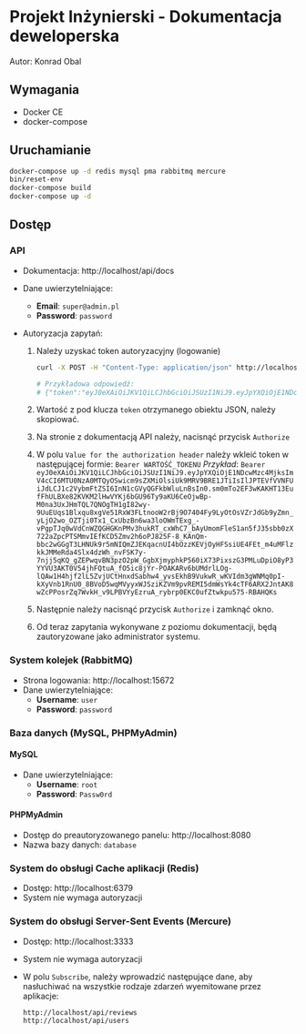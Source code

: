 # Projekt Inżynierski - Dokumentacja deweloperska

Autor: Konrad Obal

## Wymagania

- Docker CE
- docker-compose

## Uruchamianie

```bash
docker-compose up -d redis mysql pma rabbitmq mercure
bin/reset-env
docker-compose build
docker-compose up -d
```

## Dostęp

### API

- Dokumentacja: http://localhost/api/docs
- Dane uwierzytelniające:
  - **Email**: `super@admin.pl`
  - **Password**: `password`
- Autoryzacja zapytań:

    1. Należy uzyskać token autoryzacyjny (logowanie)

        ```bash
        curl -X POST -H "Content-Type: application/json" http://localhost/api/token -d '{"email":"super@admin.pl","password":"password"}'

        # Przykładowa odpowiedź:
        # {"token":"eyJ0eXAiOiJKV1QiLCJhbGciOiJSUzI1NiJ9.eyJpYXQiOjE1NDcwMzc4MjksImV4cCI6MTU0NzA0MTQyOSwicm9sZXMiOlsiUk9MRV9BRE1JTiIsIlJPTEVfVVNFUiJdLCJ1c2VybmFtZSI6InN1cGVyQGFkbWluLnBsIn0.sm0mTo2EF3wKAKHT13EufFhULBXe82KVKM2lHwVYKj6bGU96Ty9aKU6CeOjwBp-M0na3UxJHmTQL7QNOgTH1gI82wy-9UuEUqs1Blxqu8xgVe51RxW3FLtnooW2rBj9O7404Fy9LyOtOsVZrJdGb9yZmn_yLjO2wo_OZTji0Tx1_CxUbzBn6wa3loOWmTExg_-vPgpTJq0wVdCnWZQGHGKnPMv3hukRT_cxWhC7_bAyUmomFleS1an5fJ35sbb0zX722aZpcPTSMmvIEfKCD5Zmv2h6oPJ825F-8_KAnQm-bbc2wGGgT3LHNUk9r5mNIQmZJEKqacnUI4bOzzKEVjOyHFSsiUE4FEt_m4uMFlzkkJMMeRda4Slx4dzWh_nvFSK7y-7njj5qKQ_gZEPwqvBN3pzO2pW_GgbXjmyphkP560iX73PixszG3PMLuDpiO8yP3YYVU3AKT0V54jhFQtuA_fO5ic8jYr-POAKARv6bUMdrlLOg-lQAw1H4hjf2lL5ZvjUCtHnxdSabhw4_yvsEkhB9VukwR_wKVIdm3gWNMq0pI-kXyVnb1RnU0_8BVoD5wqMVyyxWJSziKZVm9pvREMI5dmWsYk4cTF6ARX2JntAK8wZcPPosrZq7WvkH_v9LPBVYyEzruA_rybrp0EKC0ufZtwkpu575-RBAHQKs"}
        ```

    2. Wartość z pod klucza `token` otrzymanego obiektu JSON, należy skopiować.
    3. Na stronie z dokumentacją API należy, nacisnąć przycisk `Authorize`
    4. W polu `Value for the authorization header` należy wkleić token w następującej formie: `Bearer WARTOŚĆ_TOKENU`
    *Przykład*: `Bearer eyJ0eXAiOiJKV1QiLCJhbGciOiJSUzI1NiJ9.eyJpYXQiOjE1NDcwMzc4MjksImV4cCI6MTU0NzA0MTQyOSwicm9sZXMiOlsiUk9MRV9BRE1JTiIsIlJPTEVfVVNFUiJdLCJ1c2VybmFtZSI6InN1cGVyQGFkbWluLnBsIn0.sm0mTo2EF3wKAKHT13EufFhULBXe82KVKM2lHwVYKj6bGU96Ty9aKU6CeOjwBp-M0na3UxJHmTQL7QNOgTH1gI82wy-9UuEUqs1Blxqu8xgVe51RxW3FLtnooW2rBj9O7404Fy9LyOtOsVZrJdGb9yZmn_yLjO2wo_OZTji0Tx1_CxUbzBn6wa3loOWmTExg_-vPgpTJq0wVdCnWZQGHGKnPMv3hukRT_cxWhC7_bAyUmomFleS1an5fJ35sbb0zX722aZpcPTSMmvIEfKCD5Zmv2h6oPJ825F-8_KAnQm-bbc2wGGgT3LHNUk9r5mNIQmZJEKqacnUI4bOzzKEVjOyHFSsiUE4FEt_m4uMFlzkkJMMeRda4Slx4dzWh_nvFSK7y-7njj5qKQ_gZEPwqvBN3pzO2pW_GgbXjmyphkP560iX73PixszG3PMLuDpiO8yP3YYVU3AKT0V54jhFQtuA_fO5ic8jYr-POAKARv6bUMdrlLOg-lQAw1H4hjf2lL5ZvjUCtHnxdSabhw4_yvsEkhB9VukwR_wKVIdm3gWNMq0pI-kXyVnb1RnU0_8BVoD5wqMVyyxWJSziKZVm9pvREMI5dmWsYk4cTF6ARX2JntAK8wZcPPosrZq7WvkH_v9LPBVYyEzruA_rybrp0EKC0ufZtwkpu575-RBAHQKs`
    5. Następnie należy nacisnąć przycisk `Authorize` i zamknąć okno.
    6. Od teraz zapytania wykonywane z poziomu dokumentacji, będą zautoryzowane jako administrator systemu.

### System kolejek (RabbitMQ)

- Strona logowania: http://localhost:15672
- Dane uwierzytelniające:
  - **Username**: `user`
  - **Password**: `password`

### Baza danych (MySQL, PHPMyAdmin)

#### MySQL

- Dane uwierzytelniające:
  - **Username**: `root`
  - **Password**: `Passw0rd`

#### PHPMyAdmin

- Dostęp do preautoryzowanego panelu: http://localhost:8080
- Nazwa bazy danych: `database`

### System do obsługi Cache aplikacji (Redis)

- Dostęp: http://localhost:6379
- System nie wymaga autoryzacji

### System do obsługi Server-Sent Events (Mercure)

- Dostęp: http://localhost:3333
- System nie wymaga autoryzacji
- W polu `Subscribe`, należy wprowadzić następujące dane, aby nasłuchiwać na wszystkie rodzaje zdarzeń wyemitowane przez aplikacje:

    ```txt
    http://localhost/api/reviews
    http://localhost/api/users
    ```
